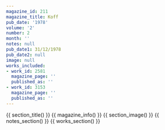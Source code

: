 ```yaml
---
magazine_id: 211
magazine_title: Koff
pub_date: '1978'
volume: '2'
number: 2
month: ''
notes: null
pub_date1: 31/12/1978
pub_date2: null
image: null
works_included:
- work_id: 2581
  magazine_page: ''
  published_as: ''
- work_id: 3153
  magazine_page: ''
  published_as: ''
---
```


{{ section_title() }}
{{ magazine_info() }}
{{ section_image() }}
{{ notes_section() }}
{{ works_section() }}
